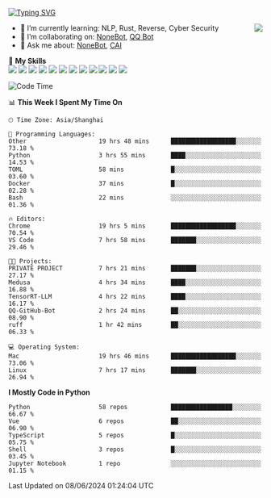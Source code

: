 [![Typing SVG](https://readme-typing-svg.herokuapp.com?size=25&duration=2500&color=8C43EA&vCenter=true&width=200&height=40&lines=Hi+there+%F0%9F%91%8B%F0%9F%8F%BB;I'm+yanyongyu)](https://git.io/typing-svg)

<a href="#">
  <img align="right" src="https://github-readme-stats.vercel.app/api?username=yanyongyu&count_private=true&show_icons=true&bg_color=15,f2f7fd,E0EAFC" />
</a>

- 🌱 I’m currently learning: NLP, Rust, Reverse, Cyber Security
- 👯 I’m collaborating on: [NoneBot](https://github.com/nonebot), [QQ Bot](https://github.com/Mrs4s/go-cqhttp)
- 💬 Ask me about: [NoneBot](https://github.com/nonebot), [CAI](https://github.com/cscs181/CAI)

🌟 **My Skills**  
![](https://img.shields.io/badge/-Python-3e74a2?style=flat-square&logo=Python&logoColor=fff)
![](https://img.shields.io/badge/-TypeScript-3178C6?style=flat-square&logo=TypeScript&logoColor=fff)
![](https://img.shields.io/badge/-Vue-4fc08d?style=flat-square&logo=Vue.js&logoColor=fff)
![](https://img.shields.io/badge/-React-2d98ce?style=flat-square&logo=React&logoColor=fff)
![](https://img.shields.io/badge/-FastAPI-009688?style=flat-square&logo=FastAPI&logoColor=fff)
![](https://img.shields.io/badge/-Linux-000000?style=flat-square&logo=Linux&logoColor=fff)
![](https://img.shields.io/badge/-Docker-2496ED?style=flat-square&logo=Docker&logoColor=fff)
![](https://img.shields.io/badge/-Kubernetes-326CE5?style=flat-square&logo=Kubernetes&logoColor=fff)
![](https://img.shields.io/badge/-GitHub%20Actions-2088FF?style=flat-square&logo=GitHubActions&logoColor=fff)
![](https://img.shields.io/badge/-PostgreSQL-4169E1?style=flat-square&logo=PostgreSQL&logoColor=fff)
![](https://img.shields.io/badge/-Redis-DC382D?style=flat-square&logo=Redis&logoColor=fff)
![](https://img.shields.io/badge/-MongoDB-47A248?style=flat-square&logo=MongoDB&logoColor=fff)

<!--START_SECTION:waka-->
![Code Time](http://img.shields.io/badge/Code%20Time-6%2C168%20hrs%2028%20mins-blue)

📊 **This Week I Spent My Time On** 

```text
🕑︎ Time Zone: Asia/Shanghai

💬 Programming Languages: 
Other                    19 hrs 48 mins      ██████████████████░░░░░░░   73.18 % 
Python                   3 hrs 55 mins       ████░░░░░░░░░░░░░░░░░░░░░   14.53 % 
TOML                     58 mins             █░░░░░░░░░░░░░░░░░░░░░░░░   03.60 % 
Docker                   37 mins             █░░░░░░░░░░░░░░░░░░░░░░░░   02.28 % 
Bash                     22 mins             ░░░░░░░░░░░░░░░░░░░░░░░░░   01.36 % 

🔥 Editors: 
Chrome                   19 hrs 5 mins       ██████████████████░░░░░░░   70.54 % 
VS Code                  7 hrs 58 mins       ███████░░░░░░░░░░░░░░░░░░   29.46 % 

🐱‍💻 Projects: 
PRIVATE PROJECT          7 hrs 21 mins       ███████░░░░░░░░░░░░░░░░░░   27.17 % 
Medusa                   4 hrs 34 mins       ████░░░░░░░░░░░░░░░░░░░░░   16.88 % 
TensorRT-LLM             4 hrs 22 mins       ████░░░░░░░░░░░░░░░░░░░░░   16.17 % 
QQ-GitHub-Bot            2 hrs 24 mins       ██░░░░░░░░░░░░░░░░░░░░░░░   08.90 % 
ruff                     1 hr 42 mins        ██░░░░░░░░░░░░░░░░░░░░░░░   06.33 % 

💻 Operating System: 
Mac                      19 hrs 46 mins      ██████████████████░░░░░░░   73.06 % 
Linux                    7 hrs 17 mins       ███████░░░░░░░░░░░░░░░░░░   26.94 % 
```

**I Mostly Code in Python** 

```text
Python                   58 repos            █████████████████░░░░░░░░   66.67 % 
Vue                      6 repos             ██░░░░░░░░░░░░░░░░░░░░░░░   06.90 % 
TypeScript               5 repos             █░░░░░░░░░░░░░░░░░░░░░░░░   05.75 % 
Shell                    3 repos             █░░░░░░░░░░░░░░░░░░░░░░░░   03.45 % 
Jupyter Notebook         1 repo              ░░░░░░░░░░░░░░░░░░░░░░░░░   01.15 % 
```




 Last Updated on 08/06/2024 01:24:04 UTC
<!--END_SECTION:waka-->
